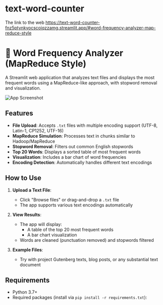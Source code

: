 # text-word-counter
The link to the web
https://text-word-counter-fnz5ptynkyocscoiqzzamg.streamlit.app/#word-frequency-analyzer-map-reduce-style

# 📘 Word Frequency Analyzer (MapReduce Style)

A Streamlit web application that analyzes text files and displays the most frequent words using a MapReduce-like approach, with stopword removal and visualization.

![App Screenshot](https://via.placeholder.com/800x500?text=Word+Frequency+Analyzer+Screenshot)

## Features

- **File Upload**: Accepts `.txt` files with multiple encoding support (UTF-8, Latin-1, CP1252, UTF-16)
- **MapReduce Simulation**: Processes text in chunks similar to Hadoop/MapReduce
- **Stopword Removal**: Filters out common English stopwords
- **Top 20 Words**: Displays a sorted table of most frequent words
- **Visualization**: Includes a bar chart of word frequencies
- **Encoding Detection**: Automatically handles different text encodings

## How to Use

1. **Upload a Text File**:
   - Click "Browse files" or drag-and-drop a `.txt` file
   - The app supports various text encodings automatically

2. **View Results**:
   - The app will display:
     - A table of the top 20 most frequent words
     - A bar chart visualization
   - Words are cleaned (punctuation removed) and stopwords filtered

3. **Example Files**:
   - Try with project Gutenberg texts, blog posts, or any substantial text document

## Requirements

- Python 3.7+
- Required packages (install via `pip install -r requirements.txt`):
